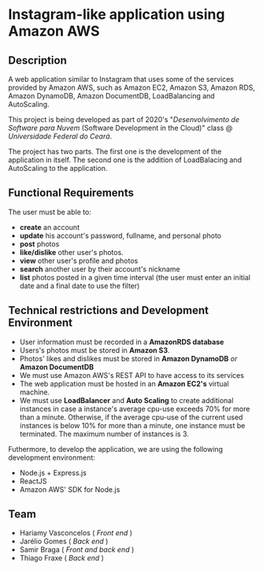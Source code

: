 # Instagram-like application using Amazon AWS
## Description
A web application similar to Instagram that uses some of the services provided by Amazon AWS, such as Amazon EC2, Amazon S3, Amazon RDS, Amazon DynamoDB, Amazon DocumentDB, LoadBalancing and AutoScaling.

This project is being developed as part of 2020's "_Desenvolvimento de Software para Nuvem_ (Software Development in the Cloud)" class @ _Universidade Federal do Ceará_. 

The project has two parts. The first one is the development of the application in itself. The second one is the addition of LoadBalacing and AutoScaling to the application.

## Functional Requirements
The user must be able to:

+ **create** an account
+ **update** his account's password, fullname, and personal photo
+ **post** photos
+ **like/dislike** other user's photos.
+ **view** other user's profile and photos 
+ **search** another user by their account's nickname
+ **list** photos posted in a given time interval (the user must enter an initial date and a final date to use the filter)

## Technical restrictions and Development Environment

+ User information must be recorded in a **AmazonRDS database**
+ Users's photos must be stored in **Amazon S3**.
+ Photos' likes and dislikes must be stored in **Amazon DynamoDB** _or_ **Amazon DocumentDB**
+ We must use Amazon AWS's REST API to have access to its services
+ The web application must be hosted in an **Amazon EC2's** virtual machine.
+ We must use **LoadBalancer** and **Auto Scaling** to create additional instances in case a instance's average cpu-use exceeds 70% for more than a minute.  Otherwise, if the average cpu-use of the current used instances is below 10% for more than a minute, one instance must be terminated. The maximum number of instances is 3.

Futhermore, to develop the application, we are using the following development environment:

+ Node.js + Express.js
+ ReactJS 
+ Amazon AWS' SDK for Node.js


## Team

+ Hariamy Vasconcelos ( _Front end_ )
+ Jarélio Gomes ( _Back end_ )
+ Samir Braga ( _Front and back end_ )
+ Thiago Fraxe ( _Back end_ )